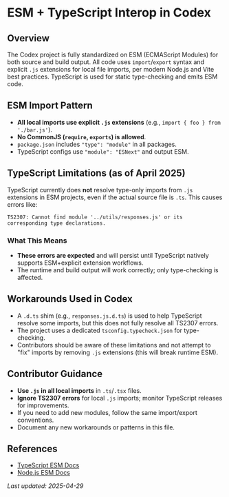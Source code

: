 # ESM + TypeScript Interop in Codex

## Overview
The Codex project is fully standardized on ESM (ECMAScript Modules) for both source and build output. All code uses `import`/`export` syntax and explicit `.js` extensions for local file imports, per modern Node.js and Vite best practices. TypeScript is used for static type-checking and emits ESM code.

## ESM Import Pattern
- **All local imports use explicit `.js` extensions** (e.g., `import { foo } from './bar.js'`).
- **No CommonJS (`require`, `exports`) is allowed**.
- `package.json` includes `"type": "module"` in all packages.
- TypeScript configs use `"module": "ESNext"` and output ESM.

## TypeScript Limitations (as of April 2025)
TypeScript currently does **not** resolve type-only imports from `.js` extensions in ESM projects, even if the actual source file is `.ts`. This causes errors like:

```
TS2307: Cannot find module '../utils/responses.js' or its corresponding type declarations.
```

### What This Means
- **These errors are expected** and will persist until TypeScript natively supports ESM+explicit extension workflows.
- The runtime and build output will work correctly; only type-checking is affected.

## Workarounds Used in Codex
- A `.d.ts` shim (e.g., `responses.js.d.ts`) is used to help TypeScript resolve some imports, but this does not fully resolve all TS2307 errors.
- The project uses a dedicated `tsconfig.typecheck.json` for type-checking.
- Contributors should be aware of these limitations and not attempt to "fix" imports by removing `.js` extensions (this will break runtime ESM).

## Contributor Guidance
- **Use `.js` in all local imports** in `.ts`/`.tsx` files.
- **Ignore TS2307 errors** for local `.js` imports; monitor TypeScript releases for improvements.
- If you need to add new modules, follow the same import/export conventions.
- Document any new workarounds or patterns in this file.

## References
- [TypeScript ESM Docs](https://www.typescriptlang.org/docs/handbook/esm-node.html)
- [Node.js ESM Docs](https://nodejs.org/api/esm.html)

_Last updated: 2025-04-29_
